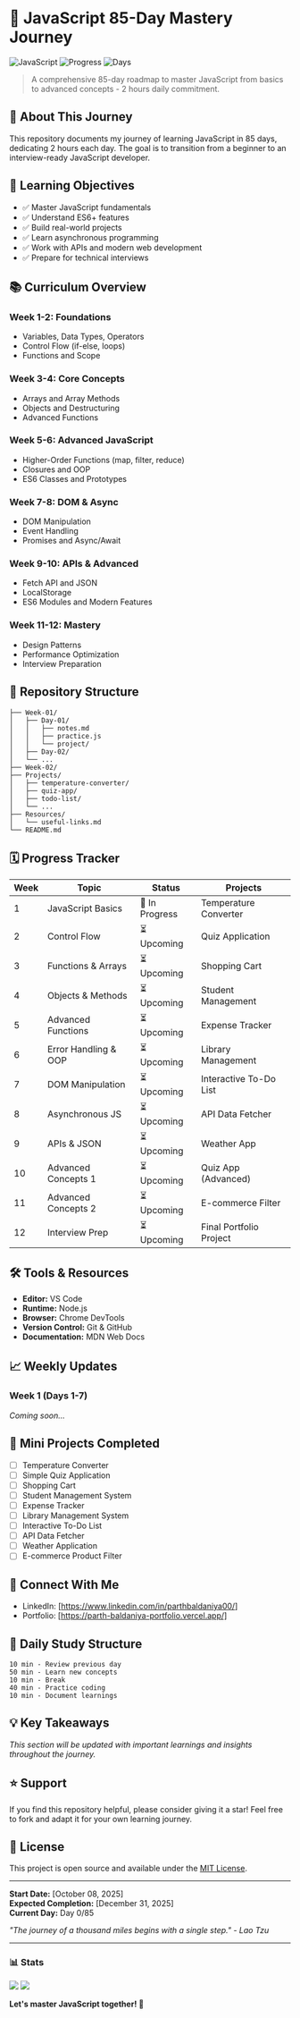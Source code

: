 # 🚀 JavaScript 85-Day Mastery Journey

![JavaScript](https://img.shields.io/badge/JavaScript-F7DF1E?style=for-the-badge&logo=javascript&logoColor=black)
![Progress](https://img.shields.io/badge/Progress-0%25-red?style=for-the-badge)
![Days](https://img.shields.io/badge/Days%20Completed-0%2F85-blue?style=for-the-badge)

> A comprehensive 85-day roadmap to master JavaScript from basics to advanced concepts - 2 hours daily commitment.

## 📌 About This Journey

This repository documents my journey of learning JavaScript in 85 days, dedicating 2 hours each day. The goal is to transition from a beginner to an interview-ready JavaScript developer.

## 🎯 Learning Objectives

- ✅ Master JavaScript fundamentals
- ✅ Understand ES6+ features
- ✅ Build real-world projects
- ✅ Learn asynchronous programming
- ✅ Work with APIs and modern web development
- ✅ Prepare for technical interviews

## 📚 Curriculum Overview

### Week 1-2: Foundations
- Variables, Data Types, Operators
- Control Flow (if-else, loops)
- Functions and Scope

### Week 3-4: Core Concepts
- Arrays and Array Methods
- Objects and Destructuring
- Advanced Functions

### Week 5-6: Advanced JavaScript
- Higher-Order Functions (map, filter, reduce)
- Closures and OOP
- ES6 Classes and Prototypes

### Week 7-8: DOM & Async
- DOM Manipulation
- Event Handling
- Promises and Async/Await

### Week 9-10: APIs & Advanced
- Fetch API and JSON
- LocalStorage
- ES6 Modules and Modern Features

### Week 11-12: Mastery
- Design Patterns
- Performance Optimization
- Interview Preparation

## 📂 Repository Structure

```
├── Week-01/
│   ├── Day-01/
│   │   ├── notes.md
│   │   ├── practice.js
│   │   └── project/
│   ├── Day-02/
│   └── ...
├── Week-02/
├── Projects/
│   ├── temperature-converter/
│   ├── quiz-app/
│   ├── todo-list/
│   └── ...
├── Resources/
│   └── useful-links.md
└── README.md
```

## 🗓️ Progress Tracker

| Week | Topic | Status | Projects |
|------|-------|--------|----------|
| 1 | JavaScript Basics | 🔄 In Progress | Temperature Converter |
| 2 | Control Flow | ⏳ Upcoming | Quiz Application |
| 3 | Functions & Arrays | ⏳ Upcoming | Shopping Cart |
| 4 | Objects & Methods | ⏳ Upcoming | Student Management |
| 5 | Advanced Functions | ⏳ Upcoming | Expense Tracker |
| 6 | Error Handling & OOP | ⏳ Upcoming | Library Management |
| 7 | DOM Manipulation | ⏳ Upcoming | Interactive To-Do List |
| 8 | Asynchronous JS | ⏳ Upcoming | API Data Fetcher |
| 9 | APIs & JSON | ⏳ Upcoming | Weather App |
| 10 | Advanced Concepts 1 | ⏳ Upcoming | Quiz App (Advanced) |
| 11 | Advanced Concepts 2 | ⏳ Upcoming | E-commerce Filter |
| 12 | Interview Prep | ⏳ Upcoming | Final Portfolio Project |

## 🛠️ Tools & Resources

- **Editor:** VS Code
- **Runtime:** Node.js
- **Browser:** Chrome DevTools
- **Version Control:** Git & GitHub
- **Documentation:** MDN Web Docs

## 📈 Weekly Updates

### Week 1 (Days 1-7)
*Coming soon...*

## 🎯 Mini Projects Completed

- [ ] Temperature Converter
- [ ] Simple Quiz Application
- [ ] Shopping Cart
- [ ] Student Management System
- [ ] Expense Tracker
- [ ] Library Management System
- [ ] Interactive To-Do List
- [ ] API Data Fetcher
- [ ] Weather Application
- [ ] E-commerce Product Filter

## 🤝 Connect With Me

- LinkedIn: [https://www.linkedin.com/in/parthbaldaniya00/]
- Portfolio: [https://parth-baldaniya-portfolio.vercel.app/]

## 📝 Daily Study Structure

```
10 min - Review previous day
50 min - Learn new concepts
10 min - Break
40 min - Practice coding
10 min - Document learnings
```

## 💡 Key Takeaways

*This section will be updated with important learnings and insights throughout the journey.*

## ⭐ Support

If you find this repository helpful, please consider giving it a star! Feel free to fork and adapt it for your own learning journey.

## 📄 License

This project is open source and available under the [MIT License](LICENSE).

---

**Start Date:** [October 08, 2025]  
**Expected Completion:** [December 31, 2025]  
**Current Day:** Day 0/85

*"The journey of a thousand miles begins with a single step." - Lao Tzu*

---

### 📊 Stats

![](https://img.shields.io/github/last-commit/parthbaldaniya00/JavaScript-85-Day-Mastery-Journey)
![](https://img.shields.io/github/commit-activity/w/parthbaldaniya00/JavaScript-85-Day-Mastery-Journey)

**Let's master JavaScript together! 🚀**